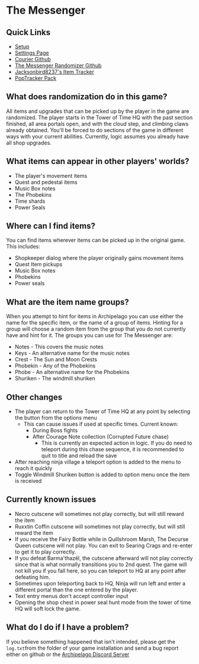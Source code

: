 # The Messenger

## Quick Links
- [Setup](../../../../tutorial/The%20Messenger/setup/en)
- [Settings Page](../../../../games/The%20Messenger/player-settings)
- [Courier Github](https://github.com/Brokemia/Courier)
- [The Messenger Randomizer Github](https://github.com/minous27/TheMessengerRandomizerMod)
- [Jacksonbird8237's Item Tracker](https://github.com/Jacksonbird8237/TheMessengerItemTracker)
- [PopTracker Pack](https://github.com/alwaysintreble/TheMessengerTrackPack)

## What does randomization do in this game?

All items and upgrades that can be picked up by the player in the game are randomized. The player starts in the Tower of
Time HQ with the past section finished, all area portals open, and with the cloud step, and climbing claws already
obtained. You'll be forced to do sections of the game in different ways with your current abilities. Currently, logic
assumes you already have all shop upgrades.

## What items can appear in other players' worlds?

* The player's movement items
* Quest and pedestal items
* Music Box notes
* The Phobekins
* Time shards
* Power Seals

## Where can I find items?

You can find items wherever items can be picked up in the original game. This includes:
* Shopkeeper dialog where the player originally gains movement items
* Quest Item pickups
* Music Box notes
* Phobekins
* Power seals

## What are the item name groups?

When you attempt to hint for items in Archipelago you can use either the name for the specific item, or the name of a
group of items. Hinting for a group will choose a random item from the group that you do not currently have and hint
for it. The groups you can use for The Messenger are:
* Notes - This covers the music notes
* Keys - An alternative name for the music notes
* Crest - The Sun and Moon Crests
* Phobekin - Any of the Phobekins
* Phobe - An alternative name for the Phobekins
* Shuriken - The windmill shuriken

## Other changes

* The player can return to the Tower of Time HQ at any point by selecting the button from the options menu
  * This can cause issues if used at specific times. Current known:
    * During Boss fights
    * After Courage Note collection (Corrupted Future chase)
      * This is currently an expected action in logic. If you do need to teleport during this chase sequence, it
        is recommended to quit to title and reload the save
* After reaching ninja village a teleport option is added to the menu to reach it quickly
* Toggle Windmill Shuriken button is added to option menu once the item is received

## Currently known issues
* Necro cutscene will sometimes not play correctly, but will still reward the item
* Ruxxtin Coffin cutscene will sometimes not play correctly, but will still reward the item
* If you receive the Fairy Bottle while in Quillshroom Marsh, The Decurse Queen cutscene will not play. You can exit
  to Searing Crags and re-enter to get it to play correctly.
* If you defeat Barma'thazël, the cutscene afterward will not play correctly since that is what normally transitions
  you to 2nd quest. The game will not kill you if you fall here, so you can teleport to HQ at any point after defeating him.
* Sometimes upon teleporting back to HQ, Ninja will run left and enter a different portal than the one entered by the
  player.
* Text entry menus don't accept controller input
* Opening the shop chest in power seal hunt mode from the tower of time HQ will soft lock the game.

## What do I do if I have a problem?

If you believe something happened that isn't intended, please get the `log.txt`from the folder of your game installation
and send a bug report either on github or the [Archipelago Discord Server](http://archipelago.gg/discord)
